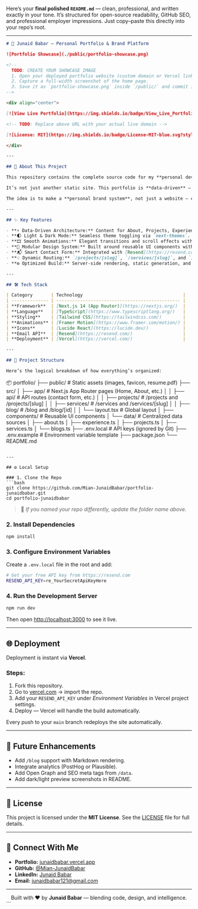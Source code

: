 Here’s your **final polished `README.md`** — clean, professional, and written exactly in your tone. It’s structured for open-source readability, GitHub SEO, and professional employer impressions.
Just copy–paste this directly into your repo’s root.

---

```markdown
# 🧠 Junaid Babar — Personal Portfolio & Brand Platform

![Portfolio Showcase](./public/portfolio-showcase.png)

<!--
  TODO: CREATE YOUR SHOWCASE IMAGE
  1. Open your deployed portfolio website (custom domain or Vercel link).
  2. Capture a full-width screenshot of the home page.
  3. Save it as `portfolio-showcase.png` inside `/public/` and commit it.
-->

<div align="center">

[![View Live Portfolio](https://img.shields.io/badge/View_Live_Portfolio-22C55E?style=for-the-badge&logo=vercel&logoColor=white)](https://your-domain.com)

<!-- TODO: Replace above URL with your actual live domain -->

[![License: MIT](https://img.shields.io/badge/License-MIT-blue.svg?style=for-the-badge)](https://opensource.org/licenses/MIT)

</div>

---

## 🚀 About This Project

This repository contains the complete source code for my **personal developer portfolio** — a high-performance, minimal, and intelligent showcase platform built with **Next.js 14**, **TypeScript**, and **Tailwind CSS**.

It’s not just another static site. This portfolio is **data-driven** — everything from projects and experience to services and blogs is modularized under `/src/data`, making updates effortless and scalable.

The idea is to make a **personal brand system**, not just a website — clean, modular, and future-proof.

---

## ✨ Key Features

- **⚡ Data-Driven Architecture:** Content for About, Projects, Experience, and Services lives in `/src/data` for easy updates.
- **🌓 Light & Dark Mode:** Seamless theme toggling via `next-themes`.
- **🎞️ Smooth Animations:** Elegant transitions and scroll effects with Framer Motion.
- **🧱 Modular Design System:** Built around reusable UI components with clean folder structure.
- **📬 Smart Contact Form:** Integrated with [Resend](https://resend.com/) API for secure email delivery.
- **💡 Dynamic Routing:** `/projects/[slug]`, `/services/[slug]`, and `/blog/[id]` generated from centralized data files.
- **⚙️ Optimized Build:** Server-side rendering, static generation, and automatic image optimization via Next.js.

---

## 🛠️ Tech Stack

| Category       | Technology                                      |
| -------------- | ----------------------------------------------- |
| **Framework**  | [Next.js 14 (App Router)](https://nextjs.org/)  |
| **Language**   | [TypeScript](https://www.typescriptlang.org/)   |
| **Styling**    | [Tailwind CSS](https://tailwindcss.com/)        |
| **Animations** | [Framer Motion](https://www.framer.com/motion/) |
| **Icons**      | [Lucide React](https://lucide.dev/)             |
| **Email API**  | [Resend](https://resend.com/)                   |
| **Deployment** | [Vercel](https://vercel.com/)                   |

---

## 📁 Project Structure

Here’s the logical breakdown of how everything’s organized:
```

📦 portfolio/
├── public/ # Static assets (images, favicon, resume.pdf)
├── src/
│ ├── app/ # Next.js App Router pages (Home, About, etc.)
│ │ ├── api/ # API routes (contact form, etc.)
│ │ ├── projects/ # /projects and /projects/[slug]
│ │ ├── services/ # /services and /services/[slug]
│ │ ├── blog/ # /blog and /blog/[id]
│ │ └── layout.tsx # Global layout
│ ├── components/ # Reusable UI components
│ └── data/ # Centralized data sources
│ ├── about.ts
│ ├── experience.ts
│ ├── projects.ts
│ ├── services.ts
│ └── blogs.ts
├── .env.local # API keys (ignored by Git)
├── .env.example # Environment variable template
├── package.json
└── README.md

````

---

## ⚙️ Local Setup

### 1. Clone the Repo
```bash
git clone https://github.com/Mian-JunaidBabar/portfolio-junaidbabar.git
cd portfolio-junaidbabar
````

> 📝 _If you named your repo differently, update the folder name above._

### 2. Install Dependencies

```bash
npm install
```

### 3. Configure Environment Variables

Create a `.env.local` file in the root and add:

```bash
# Get your free API key from https://resend.com
RESEND_API_KEY=re_YourSecretApiKeyHere
```

### 4. Run the Development Server

```bash
npm run dev
```

Then open [http://localhost:3000](http://localhost:3000) to see it live.

---

## 🌐 Deployment

Deployment is instant via **Vercel**.

### Steps:

1. Fork this repository.
2. Go to [vercel.com](https://vercel.com/) → import the repo.
3. Add your `RESEND_API_KEY` under _Environment Variables_ in Vercel project settings.
4. Deploy — Vercel will handle the build automatically.

Every push to your `main` branch redeploys the site automatically.

---

## 🧩 Future Enhancements

- Add `/blog` support with Markdown rendering.
- Integrate analytics (PostHog or Plausible).
- Add Open Graph and SEO meta tags from `/data`.
- Add dark/light preview screenshots in README.

---

## 🪪 License

This project is licensed under the **MIT License**.
See the [LICENSE](./LICENSE) file for full details.

---

## 🤝 Connect With Me

- **Portfolio:** [junaidbabar.vercel.app](https://junaidbabar.vercel.app)
- **GitHub:** [@Mian-JunaidBabar](https://github.com/Mian-JunaidBabar)
- **LinkedIn:** [Junaid Babar](https://linkedin.com/in/mian-junaidbabar)
- **Email:** [junaidbabar121@gmail.com](mailto:junaidbabar121@gmail.com)

---

<div align="center">
Built with ❤️ by <strong>Junaid Babar</strong> — blending code, design, and intelligence.
</div>
```
